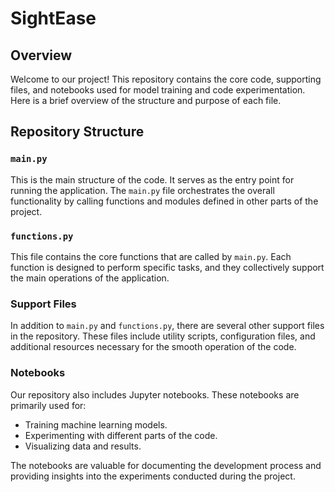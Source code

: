 # SightEase
## Overview

Welcome to our project! This repository contains the core code, supporting files, and notebooks used for model training and code experimentation. Here is a brief overview of the structure and purpose of each file.

## Repository Structure

### `main.py`

This is the main structure of the code. It serves as the entry point for running the application. The `main.py` file orchestrates the overall functionality by calling functions and modules defined in other parts of the project.

### `functions.py`

This file contains the core functions that are called by `main.py`. Each function is designed to perform specific tasks, and they collectively support the main operations of the application.

### Support Files

In addition to `main.py` and `functions.py`, there are several other support files in the repository. These files include utility scripts, configuration files, and additional resources necessary for the smooth operation of the code.

### Notebooks

Our repository also includes Jupyter notebooks. These notebooks are primarily used for:

- Training machine learning models.
- Experimenting with different parts of the code.
- Visualizing data and results.

The notebooks are valuable for documenting the development process and providing insights into the experiments conducted during the project.
